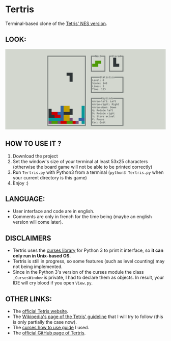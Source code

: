 # Tertris
Terminal-based clone of the [Tetris' NES version](https://tetris.wiki/Tetris_(NES,_Nintendo)).


## LOOK:
![Example of look - if not show look at informations/social preview.png](informations/social%20preview.png)


## HOW TO USE IT ?
1. Download the project
2. Set the window's size of your terminal at least 53x25 characters (otherwise the board game will not be able to be printed correctly)
3. Run `Tertris.py` with Python3 from a terminal (`python3 Tertris.py` when your current directory is this game)
4. Enjoy :)


## LANGUAGE:
- User interface and code are in english.
- Comments are only in french for the time being (maybe an english version will come later).


## DISCLAIMERS
- Tertris uses the [curses library](https://en.wikipedia.org/wiki/Curses_(programming_library)) for Python 3 to print it interface, so **it can only run in Unix-based OS**.
- Tertris is still in progress, so some features (such as level counting) may not being implemented.
- Since in the Python 3's version of the curses module the class `_CursesWindow` is private, I had to declare them as objects. In result, your IDE will cry blood if you open `View.py`. 

## OTHER LINKS:
- The [official Tetris website](https://tetris.com/).
- The [Wikipedia's page of the Tetris' guideline](https://tetris.wiki/Tetris_Guideline) that I will try to follow (this is only partially the case now).
- The [curses how to use guide](https://docs.python.org/3/howto/curses.html) I used.
- The [official GitHub page of Tertris](https://github.com/vmom/tertris).









